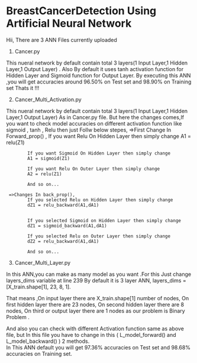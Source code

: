 # BreastCancerDetection Using Artificial Neural Network
Hii, There are 3 ANN Files currently uploaded

1. Cancer.py

This nueral network by default contain total 3 layers(1 Input Layer,1 Hidden Layer,1 Output Layer) .
Also By default it uses tanh activation function for Hidden Layer and Sigmoid function for Output Layer.
By executing this ANN ,you will get accuracies around 96.50% on Test set and 98.90% on Training set
Thats it !!!

2. Cancer_Multi_Activation.py

This nueral network by default contain total 3 layers(1 Input Layer,1 Hidden Layer,1 Output Layer) As in Cancer.py file.
But here the changes comes,If you want to check model accuracies on different activation function like sigmoid , tanh , Relu 
then just Follw below stepes,
    =>First Change In Forward_prop() ,
            If you want Relu On Hidden Layer then simply change
            A1 = relu(Z1)
            
            If you want Sigmoid On Hidden Layer then simply change
            A1 = sigmoid(Z1)
            
            If you want Relu On Outer Layer then simply change
            A2 = relu(Z1)
            
            And so on...
       
     =>Changes In back_prop(),
            If you selected Relu on Hidden Layer then simply change
            dZ1 = relu_backward(A1,dA1)
            
            
            If you selected Sigmoid on Hidden Layer then simply change
            dZ1 = sigmoid_backward(A1,dA1)
            
            If you selected Relu on Outer Layer then simply change
            dZ2 = relu_backward(A1,dA1)
            
            And so on...

3. Cancer_Multi_Layer.py

In this ANN,you can make as many model as you want .For this Just change layers_dims variable at line 239
By default it is 3 layer ANN,
layers_dims = [X_train.shape[1], 23, 8, 1].

That means ,On input layer there are X_train.shape[1] number of nodes,
            On first hidden layer there are 23 nodes,
            On second hidden layer there are 8 nodes,
            On third or output layer there are 1 nodes as our problem is Binary Problem .
            
 And also you can check with different Activation function same as above file,
 but In this file you have to change in this (  L_model_forward() and L_model_backward() )  2 methods.         
 In This ANN default you will get 97.36% accuracies on Test set and 98.68% accuracies on Training set.
 
